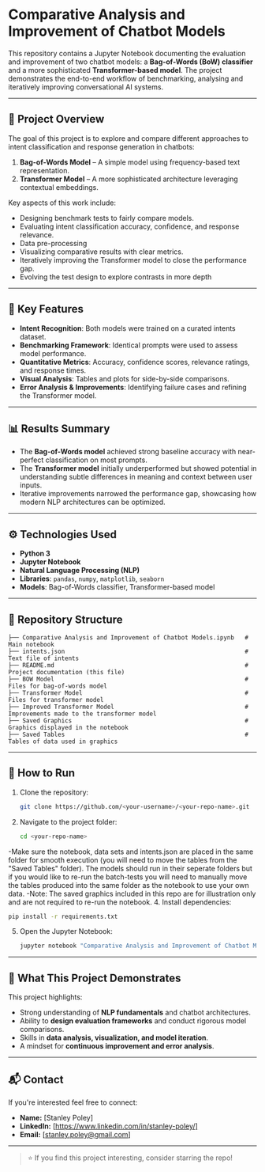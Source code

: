 # Comparative Analysis and Improvement of Chatbot Models

This repository contains a Jupyter Notebook documenting the evaluation and improvement of two chatbot models: a **Bag-of-Words (BoW) classifier** and a more sophisticated **Transformer-based model**. The project demonstrates the end-to-end workflow of benchmarking, analysing and iteratively improving conversational AI systems.

---

## 📌 Project Overview
The goal of this project is to explore and compare different approaches to intent classification and response generation in chatbots:

1. **Bag-of-Words Model** – A simple model using frequency-based text representation.
2. **Transformer Model** – A more sophisticated architecture leveraging contextual embeddings.

Key aspects of this work include:
- Designing benchmark tests to fairly compare models.
- Evaluating intent classification accuracy, confidence, and response relevance.
- Data pre-processing
- Visualizing comparative results with clear metrics.
- Iteratively improving the Transformer model to close the performance gap.
- Evolving the test design to explore contrasts in more depth

---

## 🔑 Key Features
- **Intent Recognition**: Both models were trained on a curated intents dataset.
- **Benchmarking Framework**: Identical prompts were used to assess model performance.
- **Quantitative Metrics**: Accuracy, confidence scores, relevance ratings, and response times.
- **Visual Analysis**: Tables and plots for side-by-side comparisons.
- **Error Analysis & Improvements**: Identifying failure cases and refining the Transformer model.

---

## 📊 Results Summary
- The **Bag-of-Words model** achieved strong baseline accuracy with near-perfect classification on most prompts.
- The **Transformer model** initially underperformed but showed potential in understanding subtle differences in meaning and context between user inputs.
- Iterative improvements narrowed the performance gap, showcasing how modern NLP architectures can be optimized.

---

## ⚙️ Technologies Used
- **Python 3**
- **Jupyter Notebook**
- **Natural Language Processing (NLP)**
- **Libraries**: `pandas`, `numpy`, `matplotlib`, `seaborn`
- **Models**: Bag-of-Words classifier, Transformer-based model

---

## 📂 Repository Structure
```
├── Comparative Analysis and Improvement of Chatbot Models.ipynb   # Main notebook
├── intents.json                                                   # Text file of intents
├── README.md                                                      # Project documentation (this file)
├── BOW Model                                                      # Files for bag-of-words model
├── Transformer Model                                              # Files for transformer model
├── Improved Transformer Model                                     # Improvements made to the transformer model
├── Saved Graphics                                                 # Graphics displayed in the notebook
├── Saved Tables                                                   # Tables of data used in graphics
```

---

## 🚀 How to Run
1. Clone the repository:
   ```bash
   git clone https://github.com/<your-username>/<your-repo-name>.git
   ```
2. Navigate to the project folder:
   ```bash
   cd <your-repo-name>
   ```
-Make sure the notebook, data sets and intents.json are placed in the same folder for smooth execution (you will need to move the tables from the "Saved Tables" folder). The models should run in their seperate folders but if you would like to re-run the batch-tests you will need to manually move the tables produced into the same folder as the notebook to use        your own data.
-Note: The saved graphics included in this repo are for illustration only and are not required to re-run the notebook.
4. Install dependencies:
   ```bash
   pip install -r requirements.txt
   ```
5. Open the Jupyter Notebook:
   ```bash
   jupyter notebook "Comparative Analysis and Improvement of Chatbot Models.ipynb"
   ```

---

## 🎯 What This Project Demonstrates
This project highlights:
- Strong understanding of **NLP fundamentals** and chatbot architectures.
- Ability to **design evaluation frameworks** and conduct rigorous model comparisons.
- Skills in **data analysis, visualization, and model iteration**.
- A mindset for **continuous improvement and error analysis**.

---

## 📬 Contact
If you're interested feel free to connect:

- **Name:** [Stanley Poley]
- **LinkedIn:** [https://www.linkedin.com/in/stanley-poley/]
- **Email:** [stanley.poley@gmail.com]

---

> ⭐ If you find this project interesting, consider starring the repo!
